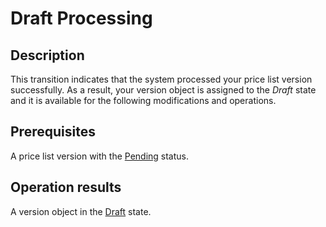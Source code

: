 # Draft Processing
## Description
This transition indicates that the system processed your price list version successfully. As a result, your version object is assigned to the *Draft* state and it is available for the following modifications and operations.
## Prerequisites
A price list version with the [Pending](s-a-pending.html) status.
## Operation results
A version object in the [Draft](s-b-draft.html) state.
